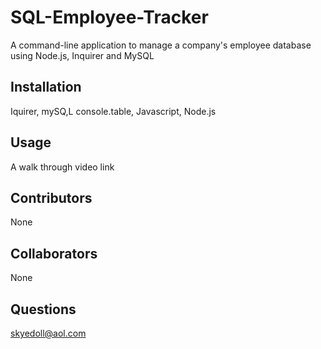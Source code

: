 # SQL-Employee-Tracker
A command-line application to manage a company's employee database using Node.js, Inquirer and MySQL
## Installation
Iquirer,
mySQ,L
console.table,
Javascript,
Node.js
## Usage
A walk through video link
## Contributors
None
## Collaborators
None
## Questions
skyedoll@aol.com

